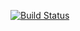 [![Build Status](https://travis-ci.org/Itanq/Itanq.github.io.svg?branch=dev)](https://travis-ci.org/Itanq/Itanq.github.io)
